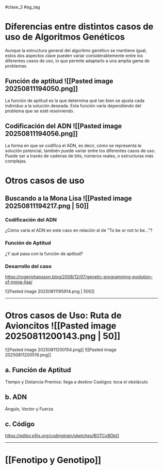 #clase_3 #ag_tag

# Diferencias entre distintos casos de uso de Algoritmos Genéticos

Aunque la estructura general del algoritmo genético se mantiene igual, estos dos aspectos clave pueden variar considerablemente entre los diferentes casos de uso, lo que permite adaptarlo a una amplia gama de problemas.
## Función de aptitud ![[Pasted image 20250811194050.png]]
La función de aptitud es la que determina qué tan bien se ajusta cada individuo a la solución deseada. Esta función varía dependiendo del problema que se esté resolviendo.
## Codificación del ADN ![[Pasted image 20250811194056.png]]
La forma en que se codifica el ADN, es decir, cómo se representa la solución potencial, también puede variar entre los diferentes casos de uso. Puede ser a través de cadenas de bits, números reales, o estructuras más complejas.

# Otros casos de uso

## Buscando a la Mona Lisa ![[Pasted image 20250811194217.png | 50]]

### Codificación del ADN
¿Cómo varía el ADN en este caso en relación al de "To be or not to be..."?
### Función de Aptitud
¿Y qué pasa con la función de aptitud?
### Desarrollo del caso
https://rogerjohansson.blog/2008/12/07/genetic-programming-evolution-of-mona-lisa/

![[Pasted image 20250811195914.png | 500]]

---

# Otros casos de Uso: Ruta de Avioncitos ![[Pasted image 20250811200143.png | 50]]

![[Pasted image 20250811200154.png]]
![[Pasted image 20250811200519.png]]
## **a.** Función de Aptitud
Tiempo y Distancia
Premios: llega a destino
Castigos: toca el obstáculo
## **b.** ADN
Ángulo, Vector y Fuerza
## **c.** Código
https://editor.p5js.org/codingtrain/sketches/BOTCxBDbO

---

# [[Fenotipo y Genotipo]]